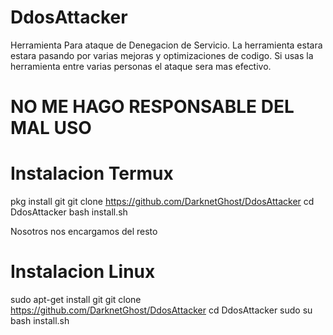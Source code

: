 # DdosAttacker
Herramienta Para ataque de Denegacion de Servicio.
La herramienta estara estara pasando por varias mejoras y optimizaciones de codigo.
Si usas la herramienta entre varias personas el ataque sera mas efectivo.
# NO ME HAGO RESPONSABLE DEL MAL USO

# Instalacion Termux
pkg install git
git clone https://github.com/DarknetGhost/DdosAttacker
cd DdosAttacker
bash install.sh

Nosotros nos encargamos del resto

# Instalacion Linux
sudo apt-get install git
git clone https://github.com/DarknetGhost/DdosAttacker
cd DdosAttacker
sudo su
bash install.sh
